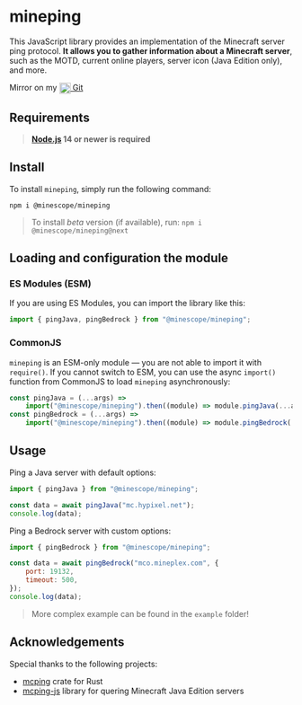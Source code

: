 # mineping

This JavaScript library provides an implementation of the Minecraft server ping protocol. **It allows you to gather information about a Minecraft server**, such as the MOTD, current online players, server icon (Java Edition only), and more.

Mirror on my [<img src="https://git.zeldon.ru/assets/img/logo.svg" align="center" width="20" height="20"/> Git](https://git.zeldon.ru/zeldon/mineping)

## Requirements

> **[Node.js](https://nodejs.org/) 14 or newer is required**

## Install

To install `mineping`, simply run the following command:

```
npm i @minescope/mineping
```

> To install _beta_ version (if available), run: `npm i @minescope/mineping@next`

## Loading and configuration the module

### ES Modules (ESM)

If you are using ES Modules, you can import the library like this:

```js
import { pingJava, pingBedrock } from "@minescope/mineping";
```

### CommonJS

`mineping` is an ESM-only module — you are not able to import it with `require()`.
If you cannot switch to ESM, you can use the async `import()` function from CommonJS to load `mineping` asynchronously:

```js
const pingJava = (...args) =>
	import("@minescope/mineping").then((module) => module.pingJava(...args));
const pingBedrock = (...args) =>
	import("@minescope/mineping").then((module) => module.pingBedrock(...args));
```

## Usage

Ping a Java server with default options:

```js
import { pingJava } from "@minescope/mineping";

const data = await pingJava("mc.hypixel.net");
console.log(data);
```

Ping a Bedrock server with custom options:

```js
import { pingBedrock } from "@minescope/mineping";

const data = await pingBedrock("mco.mineplex.com", {
	port: 19132,
	timeout: 500,
});
console.log(data);
```

> More complex example can be found in the `example` folder!

## Acknowledgements

Special thanks to the following projects:

- [mcping](https://github.com/Scetch/mcping) crate for Rust
- [mcping-js](https://github.com/Cryptkeeper/mcping-js) library for quering Minecraft Java Edition servers
